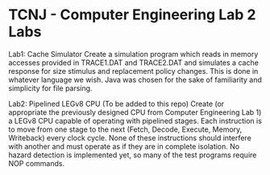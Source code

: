 # TCNJ - Computer Engineering Lab 2 Labs

Lab1: Cache Simulator
	Create a simulation program which reads in memory accesses provided in TRACE1.DAT and TRACE2.DAT and simulates a cache response     for size stimulus and replacement policy changes. This is done in whatever language we wish. Java was chosen for the sake of       familiarity and simplicity for file parsing.

Lab2: Pipelined LEGv8 CPU (To be added to this repo)
	Create (or appropriate the previously designed CPU from Computer Engineering Lab 1) a LEGv8 CPU capable of operating with 				pipelined stages. Each instruction is to move from one stage to the next (Fetch, Decode, Execute, Memory, Writeback) every clock 	 cycle. None of these instructions should interfere with another and must operate as if they are in complete isolation. No hazard   detection is implemented yet, so many of the test programs require NOP commands.
